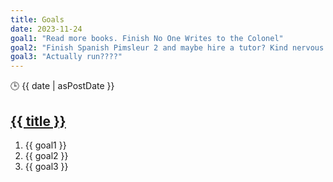 ```yaml
---
title: Goals
date: 2023-11-24
goal1: "Read more books. Finish No One Writes to the Colonel"
goal2: "Finish Spanish Pimsleur 2 and maybe hire a tutor? Kind nervous about using Italki"
goal3: "Actually run????"
---
```

<div class="w-full sm:flex flex-row flex-wrap">  
              <div class="w-full sm:w-4/12 mx-auto overflow-hidden md:flex-1 md:pr-4 pt-8 sm:w-full">
              <time class="mr-4 block-inline serif h-8 text-lg font-bold text-slate-400 pl-2 pr-2 pt-1 pb-1" datetime="{{ item.data.date }}"> 🕒 {{ date | asPostDate }}</time>
              </div>
            <div class="w-full sm:w-8/12 py-8">
            <h2 class="-mt-1">
<a class="no-underline border-none text-xl md:text-3xl text-teal-500" href="{{ item.url }}">{{ title }}</a></h2>
        <ol>
           <li>{{ goal1 }}</li>
           <li>{{ goal2 }}</li>
            <li>{{ goal3 }}</li>
        </ol>
           </div>
         </div>
